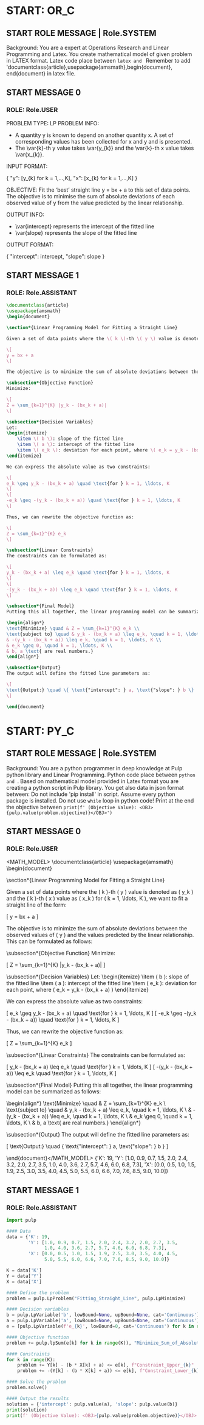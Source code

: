 # START: OR_C 
## START ROLE MESSAGE | Role.SYSTEM 
Background: You are a expert at Operations Research and Linear Programming and Latex. You create mathematical model of given problem in LATEX format. Latex code place between ```latex and ``` Remember to add 'documentclass{article},usepackage{amsmath},begin{document}, end{document} in latex file. 
## START MESSAGE 0 
### ROLE: Role.USER
<DESCRIPTION>
PROBLEM TYPE: LP
PROBLEM INFO:

- A quantity y is known to depend on another quantity x. A set of corresponding values has been collected for x and y and is presented.
- The \var{k}-th y value takes \var{y_{k}} and the \var{k}-th x value takes \var{x_{k}}.

INPUT FORMAT:

{
    "y": [y_{k} for k = 1,...,K],
    "x": [x_{k} for k = 1,...,K]
}


OBJECTIVE: Fit the ‘best’ straight line y = bx + a to this set of data points. The objective is to minimise the sum of absolute deviations of each observed value of y from the value predicted by the linear relationship.

OUTPUT INFO:

- \var{intercept} represents the intercept of the fitted line
- \var{slope} represents the slope of the fitted line

OUTPUT FORMAT:

{
    "intercept": intercept,
    "slope": slope
}
</DESCRIPTION>


## START MESSAGE 1 
### ROLE: Role.ASSISTANT
```latex
\documentclass{article}
\usepackage{amsmath}
\begin{document}

\section*{Linear Programming Model for Fitting a Straight Line}

Given a set of data points where the \( k \)-th \( y \) value is denoted as \( y_k \) and the \( k \)-th \( x \) value as \( x_k \) for \( k = 1, \ldots, K \), we want to fit a straight line of the form:

\[
y = bx + a
\]

The objective is to minimize the sum of absolute deviations between the observed values of \( y \) and the values predicted by the linear relationship. This can be formulated as follows:

\subsection*{Objective Function}
Minimize:

\[
Z = \sum_{k=1}^{K} |y_k - (bx_k + a)|
\]

\subsection*{Decision Variables}
Let:
\begin{itemize}
    \item \( b \): slope of the fitted line
    \item \( a \): intercept of the fitted line
    \item \( e_k \): deviation for each point, where \( e_k = y_k - (bx_k + a) \)
\end{itemize}

We can express the absolute value as two constraints:

\[
e_k \geq y_k - (bx_k + a) \quad \text{for } k = 1, \ldots, K
\]
\[
-e_k \geq -(y_k - (bx_k + a)) \quad \text{for } k = 1, \ldots, K
\]

Thus, we can rewrite the objective function as:

\[
Z = \sum_{k=1}^{K} e_k
\]

\subsection*{Linear Constraints}
The constraints can be formulated as:

\[
y_k - (bx_k + a) \leq e_k \quad \text{for } k = 1, \ldots, K
\]
\[
-(y_k - (bx_k + a)) \leq e_k \quad \text{for } k = 1, \ldots, K
\]

\subsection*{Final Model}
Putting this all together, the linear programming model can be summarized as follows:

\begin{align*}
\text{Minimize} \quad & Z = \sum_{k=1}^{K} e_k \\
\text{subject to} \quad & y_k - (bx_k + a) \leq e_k, \quad k = 1, \ldots, K \\
& -(y_k - (bx_k + a)) \leq e_k, \quad k = 1, \ldots, K \\
& e_k \geq 0, \quad k = 1, \ldots, K \\
& b, a \text{ are real numbers.}
\end{align*}

\subsection*{Output}
The output will define the fitted line parameters as:

\[
\text{Output:} \quad \{ \text{"intercept": } a, \text{"slope": } b \}
\]

\end{document}
```

# START: PY_C 
## START ROLE MESSAGE | Role.SYSTEM 
Background: You are a python programmer in deep knowledge at Pulp python library and Linear Programming. Python code place between ```python and ```. Based on mathematical model provided in Latex format you are creating a python script in Pulp library. You get also data in json format between: <DATA></DATA> Do not include 'pip install' in script. Assume every python package is installed. Do not use `while` loop in python code! Print at the end the objective between <OBJ></OBJ> `print(f' (Objective Value): <OBJ>{pulp.value(problem.objective)}</OBJ>')` 
## START MESSAGE 0 
### ROLE: Role.USER
<MATH_MODEL>
\documentclass{article}
\usepackage{amsmath}
\begin{document}

\section*{Linear Programming Model for Fitting a Straight Line}

Given a set of data points where the \( k \)-th \( y \) value is denoted as \( y_k \) and the \( k \)-th \( x \) value as \( x_k \) for \( k = 1, \ldots, K \), we want to fit a straight line of the form:

\[
y = bx + a
\]

The objective is to minimize the sum of absolute deviations between the observed values of \( y \) and the values predicted by the linear relationship. This can be formulated as follows:

\subsection*{Objective Function}
Minimize:

\[
Z = \sum_{k=1}^{K} |y_k - (bx_k + a)|
\]

\subsection*{Decision Variables}
Let:
\begin{itemize}
    \item \( b \): slope of the fitted line
    \item \( a \): intercept of the fitted line
    \item \( e_k \): deviation for each point, where \( e_k = y_k - (bx_k + a) \)
\end{itemize}

We can express the absolute value as two constraints:

\[
e_k \geq y_k - (bx_k + a) \quad \text{for } k = 1, \ldots, K
\]
\[
-e_k \geq -(y_k - (bx_k + a)) \quad \text{for } k = 1, \ldots, K
\]

Thus, we can rewrite the objective function as:

\[
Z = \sum_{k=1}^{K} e_k
\]

\subsection*{Linear Constraints}
The constraints can be formulated as:

\[
y_k - (bx_k + a) \leq e_k \quad \text{for } k = 1, \ldots, K
\]
\[
-(y_k - (bx_k + a)) \leq e_k \quad \text{for } k = 1, \ldots, K
\]

\subsection*{Final Model}
Putting this all together, the linear programming model can be summarized as follows:

\begin{align*}
\text{Minimize} \quad & Z = \sum_{k=1}^{K} e_k \\
\text{subject to} \quad & y_k - (bx_k + a) \leq e_k, \quad k = 1, \ldots, K \\
& -(y_k - (bx_k + a)) \leq e_k, \quad k = 1, \ldots, K \\
& e_k \geq 0, \quad k = 1, \ldots, K \\
& b, a \text{ are real numbers.}
\end{align*}

\subsection*{Output}
The output will define the fitted line parameters as:

\[
\text{Output:} \quad \{ \text{"intercept": } a, \text{"slope": } b \}
\]

\end{document}</MATH_MODEL>
<DATA>
{'K': 19, 'Y': [1.0, 0.9, 0.7, 1.5, 2.0, 2.4, 3.2, 2.0, 2.7, 3.5, 1.0, 4.0, 3.6, 2.7, 5.7, 4.6, 6.0, 6.8, 7.3], 'X': [0.0, 0.5, 1.0, 1.5, 1.9, 2.5, 3.0, 3.5, 4.0, 4.5, 5.0, 5.5, 6.0, 6.6, 7.0, 7.6, 8.5, 9.0, 10.0]}</DATA>


## START MESSAGE 1 
### ROLE: Role.ASSISTANT
```python
import pulp

#### Data
data = {'K': 19, 
        'Y': [1.0, 0.9, 0.7, 1.5, 2.0, 2.4, 3.2, 2.0, 2.7, 3.5, 
              1.0, 4.0, 3.6, 2.7, 5.7, 4.6, 6.0, 6.8, 7.3], 
        'X': [0.0, 0.5, 1.0, 1.5, 1.9, 2.5, 3.0, 3.5, 4.0, 4.5, 
              5.0, 5.5, 6.0, 6.6, 7.0, 7.6, 8.5, 9.0, 10.0]}

K = data['K']
Y = data['Y']
X = data['X']

#### Define the problem
problem = pulp.LpProblem("Fitting_Straight_Line", pulp.LpMinimize)

#### Decision variables
b = pulp.LpVariable('b', lowBound=None, upBound=None, cat='Continuous')
a = pulp.LpVariable('a', lowBound=None, upBound=None, cat='Continuous')
e = [pulp.LpVariable(f'e_{k}', lowBound=0, cat='Continuous') for k in range(K)]

#### Objective function
problem += pulp.lpSum(e[k] for k in range(K)), "Minimize_Sum_of_Absolute_Deviations"

#### Constraints
for k in range(K):
    problem += Y[k] - (b * X[k] + a) <= e[k], f"Constraint_Upper_{k}"
    problem += -(Y[k] - (b * X[k] + a)) <= e[k], f"Constraint_Lower_{k}"

#### Solve the problem
problem.solve()

#### Output the results
solution = {'intercept': pulp.value(a), 'slope': pulp.value(b)}
print(solution)
print(f' (Objective Value): <OBJ>{pulp.value(problem.objective)}</OBJ>')
```

